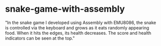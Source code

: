 # snake-game-with-assembly
"In the snake game I developed using Assembly with EMU8086, the snake is controlled via the keyboard and grows as it eats randomly appearing food. When it hits the edges, its health decreases. The score and health indicators can be seen at the top."
